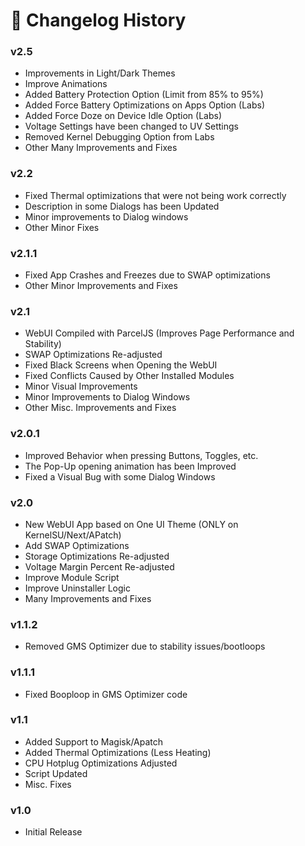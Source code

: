 # 📝 Changelog History



### v2.5

* Improvements in Light/Dark Themes
* Improve Animations
* Added Battery Protection Option (Limit from 85% to 95%)
* Added Force Battery Optimizations on Apps Option (Labs)
* Added Force Doze on Device Idle Option (Labs)
* Voltage Settings have been changed to UV Settings
* Removed Kernel Debugging Option from Labs
* Other Many Improvements and Fixes



### v2.2

* Fixed Thermal optimizations that were not being work correctly
* Description in some Dialogs has been Updated
* Minor improvements to Dialog windows
* Other Minor Fixes



### v2.1.1

* Fixed App Crashes and Freezes due to SWAP optimizations
* Other Minor Improvements and Fixes



### v2.1

* WebUI Compiled with ParcelJS (Improves Page Performance and Stability)
* SWAP Optimizations Re-adjusted
* Fixed Black Screens when Opening the WebUI
* Fixed Conflicts Caused by Other Installed Modules
* Minor Visual Improvements
* Minor Improvements to Dialog Windows
* Other Misc. Improvements and Fixes



### v2.0.1

* Improved Behavior when pressing Buttons, Toggles, etc.
* The Pop-Up opening animation has been Improved
* Fixed a Visual Bug with some Dialog Windows



### v2.0

* New WebUI App based on One UI Theme (ONLY on KernelSU/Next/APatch)
* Add SWAP Optimizations
* Storage Optimizations Re-adjusted
* Voltage Margin Percent Re-adjusted
* Improve Module Script
* Improve Uninstaller Logic
* Many Improvements and Fixes



### v1.1.2

* Removed GMS Optimizer due to stability issues/bootloops



### v1.1.1

* Fixed Booploop in GMS Optimizer code



### v1.1

* Added Support to Magisk/Apatch
* Added Thermal Optimizations (Less Heating)
* CPU Hotplug Optimizations Adjusted
* Script Updated
* Misc. Fixes



### v1.0

* Initial Release
